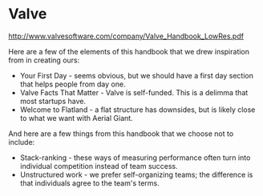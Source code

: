 Valve
=====

http://www.valvesoftware.com/company/Valve_Handbook_LowRes.pdf

Here are a few of the elements of this handbook that we drew inspiration from in creating ours:
* Your First Day - seems obvious, but we should have a first day section that helps people from day one.
* Valve Facts That Matter - Valve is self-funded. This is a delimma that most startups have.
* Welcome to Flatland - a flat structure has downsides, but is likely close to what we want with Aerial Giant.

And here are a few things from this handbook that we choose not to include:
* Stack-ranking - these ways of measuring performance often turn into individual competition instead of team success.
* Unstructured work - we prefer self-organizing teams; the difference is that individuals agree to the team's terms.